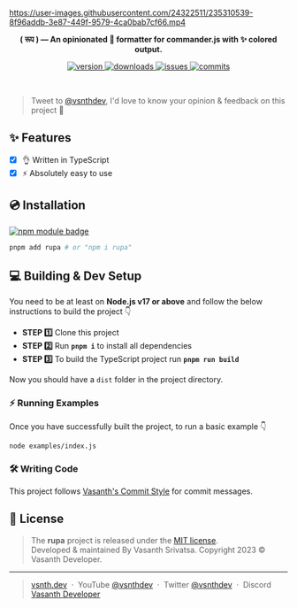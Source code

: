 https://user-images.githubusercontent.com/24322511/235310539-8f96addb-3e87-449f-9579-4ca0bab7cf66.mp4

<p align="center"><strong>( रूप ) — An opinionated 🎽 formatter for commander.js with ✨ colored output.</strong></p>
<p align="center">
    <a target="_blank" rel="noopener" href="https://www.npmjs.com/package/rupa">
        <img src="https://img.shields.io/npm/v/rupa.svg?style=flat-square" alt="version">
    </a>
    <a target="_blank" rel="noopener" href="https://www.npmjs.com/package/rupa?activeTab=versions">
        <img src="https://img.shields.io/npm/dm/rupa.svg?style=flat-square" alt="downloads">
    </a>
    <a href="https://github.com/vsnthdev/rupa/issues">
        <img src="https://img.shields.io/github/issues/vsnthdev/rupa.svg?style=flat-square" alt="issues">
    </a>
    <a href="https://github.com/vsnthdev/rupa/commits/main">
        <img src="https://img.shields.io/github/last-commit/vsnthdev/rupa.svg?style=flat-square"
            alt="commits">
    </a>
</p>
<br>

<!-- longer description -->

> Tweet to <a target="_blank" rel="noopener" href="https://vas.cx/twitter">@vsnthdev</a>, I'd love to know your opinion & feedback on this project 🤩

## ✨ Features

- [x] 👌 Written in TypeScript
- [x] ⚡️ Absolutely easy to use

## 💿 Installation

<a href="https://www.npmjs.com/package/rupa"><img src="https://nodei.co/npm/rupa.png?downloads=true&downloadRank=true&stars=true" alt="npm module badge"></a>
```bash
pnpm add rupa # or "npm i rupa" 
```

## 💻 Building & Dev Setup

You need to be at least on **Node.js v17 or above** and follow the below instructions to build the project 👇

- **STEP 1️⃣**  Clone this project
- **STEP 2️⃣**  Run **`pnpm i`** to install all dependencies
- **STEP 3️⃣**  To build the TypeScript project run **`pnpm run build`**

Now you should have a `dist` folder in the project directory.

### ⚡ Running Examples

Once you have successfully built the project, to run a basic example 👇

```
node examples/index.js
```

### 🛠️ Writing Code

This project follows [Vasanth's Commit Style](https://vas.cx/commits) for commit messages.

## 📰 License
> The **rupa** project is released under the [MIT license](https://github.com/vsnthdev/rupa/blob/main/LICENSE.md). <br> Developed &amp; maintained By Vasanth Srivatsa. Copyright 2023 © Vasanth Developer.
<hr>

> <a href="https://vsnth.dev" target="_blank" rel="noopener">vsnth.dev</a> &nbsp;&middot;&nbsp;
> YouTube <a href="https://vas.cx/videos" target="_blank" rel="noopener">@vsnthdev</a> &nbsp;&middot;&nbsp;
> Twitter <a href="https://vas.cx/twitter" target="_blank" rel="noopener">@vsnthdev</a> &nbsp;&middot;&nbsp;
> Discord <a href="https://vas.cx/discord" target="_blank" rel="noopener">Vasanth Developer</a>
